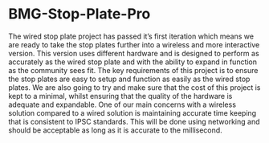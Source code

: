 # BMG-Stop-Plate-Pro
The wired stop plate project has passed it’s first iteration which means we are ready to take the stop plates further into a wireless and more interactive version. This version uses different hardware and is designed to perform as accurately as the wired stop plate and with the ability to expand in function as the community sees fit.  The key requirements of this project is to ensure the stop plates are easy to setup and function as easily as the wired stop plates. We are also going to try and make sure that the cost of this project is kept to a minimal, whilst ensuring that the quality of the hardware is adequate and expandable. One of our main concerns with a wireless solution compared to a wired solution is maintaining accurate time keeping that is consistent to IPSC standards. This will be done using networking and should be acceptable as long as it is accurate to the millisecond.
